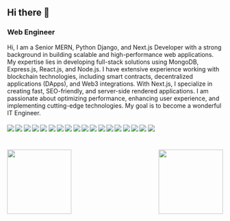 ## Hi there 👋

### Web Engineer

Hi, I am a Senior MERN, Python Django, and Next.js Developer with a strong background in building scalable and high-performance web applications. My expertise lies in developing full-stack solutions using MongoDB, Express.js, React.js, and Node.js. I have extensive experience working with blockchain technologies, including smart contracts, decentralized applications (DApps), and Web3 integrations. With Next.js, I specialize in creating fast, SEO-friendly, and server-side rendered applications. I am passionate about optimizing performance, enhancing user experience, and implementing cutting-edge technologies. My goal is to become a wonderful IT Engineer.
####      ![](https://img.shields.io/badge/Vue-blue) ![](https://img.shields.io/badge/Nuxt-blue) ![](https://img.shields.io/badge/React-blue) ![](https://img.shields.io/badge/Mobile-blue) ![](https://img.shields.io/badge/Next-blue) ![](https://img.shields.io/badge/Node-blue) ![](https://img.shields.io/badge/Database-blue) ![](https://img.shields.io/badge/Tailwind-blue) ![](https://img.shields.io/badge/AWS-blue) ![](https://img.shields.io/badge/Python-blue) ![](https://img.shields.io/badge/AI-blue) ![](https://img.shields.io/badge/ASP.NET-blue) ![](https://img.shields.io/badge/Angular-blue)  ![](https://img.shields.io/badge/TypeScript-blue) ![](https://img.shields.io/badge/Java%Spring-blue) ![](https://img.shields.io/badge/Django-blue) ![](https://img.shields.io/badge/Flask-blue) ![](https://img.shields.io/badge/Nest.js-blue)
<h1 align="center"></h1>
<img align="left" height="150px" src="https://github-readme-stats.vercel.app/api?username=david-bot790&show_icons=true&count_private=true&theme=algolia"/>
<img align="right" height="150px" src="https://github-readme-stats.vercel.app/api/top-langs/?username=david-bot790&layout=compact&theme=algolia&count_private=true" /> 
<img height="150px" />
<br/>  



